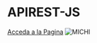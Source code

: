 # APIREST-JS
[Acceda a la Pagina](https://github.com/guillefrank/test.git)
![MICHI](https://giphy.com/clips/justin-cat-vibing-vibin-r31CDVGv8RRRbZPU6r.gif)
